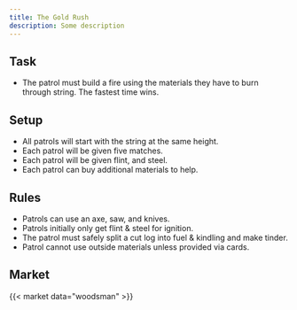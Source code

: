 ```yaml
---
title: The Gold Rush
description: Some description
---
```


## Task

- The patrol must build a fire using the materials they have to burn through string. The fastest time wins.

## Setup

- All patrols will start with the string at the same height.
- Each patrol will be given five matches.
- Each patrol will be given flint, and steel.
- Each patrol can buy additional materials to help.

## Rules

- Patrols can use an axe, saw, and knives.
- Patrols initially only get flint & steel for ignition.
- The patrol must safely split a cut log into fuel & kindling and make tinder.
- Patrol cannot use outside materials unless provided via cards.

## Market

{{< market data="woodsman" >}}
